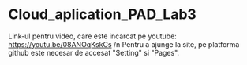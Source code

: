 # Cloud_aplication_PAD_Lab3

Link-ul pentru video, care este incarcat pe youtube:
https://youtu.be/08ANOqKskCs /n
Pentru a ajunge la site, pe platforma github este necesar de accesat "Setting" si "Pages".
